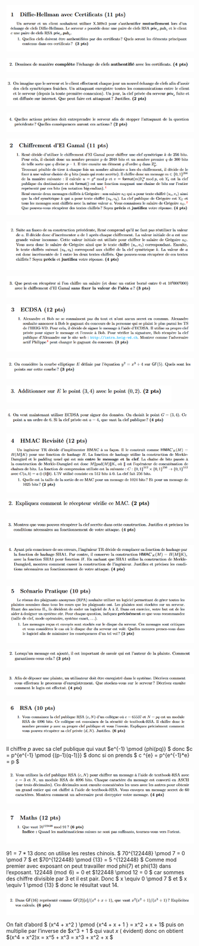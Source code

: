 ![1.1](1.1.png)

![image-20200202212835642](image-20200202212835642.png)

![image-20200202212849717](image-20200202212849717.png)

![1.4](1.4.PNG)

![2.1](2.1.PNG)

![2.2](2.2.PNG)

![2.3](2.3.PNG)

![3.1](3.1.PNG)

![3.2](3.2.PNG)

![3.3](3.3.PNG)

![3.4](3.4.PNG)

![4.1](4.1.PNG)

![4.2](4.2.PNG)

![4.3](4.3.PNG)

![4.4](4.4.PNG)

![5.1](5.1.PNG)

![5.2](5.2.PNG)

![5.3](5.3.PNG)

![6.1](6.1.PNG)

Il chiffre $p$ avec sa clef publique qui vaut $e^{-1} \pmod {phi(pq)} $  donc $c = p^{e^{-1} \pmod {(p-1)(q-1)}} $ donc si on prends $ c ^{e}  = p^{e^{-1}*e} = p $

![6.2](6.2.PNG)

![7.1](7.1.PNG)

$91 = 7 * 13$ donc on utilise les restes chinois.  $ 70^{122448} \pmod 7 = 0 \pmod 7 $ et $70^{122448} \pmod {13} = 5 ^{122448} $  Comme mod premier avec exposant on peut travailler mod phi(7) et phi(13) dans l’exposant.  $122448 \pmod 6 = 0$ et $122448 \pmod 12 =  0 $ car sommes des chiffre divisible par 3 et il est pair.  Donc $  x \equiv 0 \pmod 7 $ et $ x \equiv 1 \pmod {13} $ donc le résultat vaut 14. 

![7.2](7.2.PNG)

On fait d’abord  $ (x^4 + x^2 ) \pmod {x^4 + x + 1 } = x^2 + x + 1$  puis on multiplie par l’inverse de $x^3 + 1 $  qui vaut $x$  ( évident) donc on obtient $(x^4 + x^2)x = x^5 + x^3 = x^3 + x^2 + x $  
